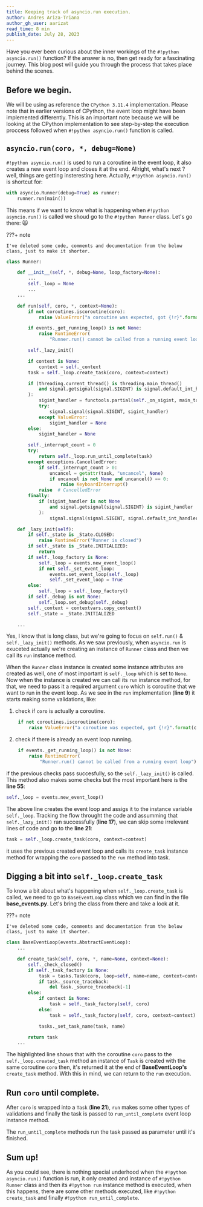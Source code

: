 ```yaml
---
title: Keeping track of asyncio.run execution.
author: Andres Ariza-Triana
author_gh_user: aarizat
read_time: 8 min
publish_date: July 28, 2023
---
```



Have you ever been curious about the inner workings of the `#!python asyncio.run()` function? If the answer is no, then get ready for a fascinating journey. This blog post will guide you through the process that takes place behind the scenes.

## Before we begin.
We will be using as reference the `CPython 3.11.4` implementation. Please note that in earlier versions of CPython, the event loop might have been implemented differently. This is an important note because we will be looking at the CPython implementation to see step-by-step the execution proccess followed when `#!python asyncio.run()` function is called.

## `asyncio.run(coro, *, debug=None)`
`#!python asyncio.run()` is used to run a coroutine in the event loop, it also creates a new event loop and closes it at the end.
Allright, what's next ? well, things are getting insteresting here. Actually, `#!python asyncio.run()` is shortcut for:

```py
with asyncio.Runner(debug=True) as runner:
    runner.run(main())
```

This means if we want to know what is happening when `#!python asyncio.run()` is called we shoud go to the `#!python Runner` class. Let's go there: 🙀

???+ note

    I've deleted some code, comments and documentation from the below class, just to make it shorter.

``` py title="cpython/Lib/asyncio/runner.py" linenums="1" hl_lines="21 36 55"
class Runner:

    def __init__(self, *, debug=None, loop_factory=None):
        ...
        self._loop = None
        ...
    ...

    def run(self, coro, *, context=None):
        if not coroutines.iscoroutine(coro):
            raise ValueError("a coroutine was expected, got {!r}".format(coro))

        if events._get_running_loop() is not None:
            raise RuntimeError(
                "Runner.run() cannot be called from a running event loop")

        self._lazy_init()

        if context is None:
            context = self._context
        task = self._loop.create_task(coro, context=context)

        if (threading.current_thread() is threading.main_thread()
            and signal.getsignal(signal.SIGINT) is signal.default_int_handler
        ):
            sigint_handler = functools.partial(self._on_sigint, main_task=task)
            try:
                signal.signal(signal.SIGINT, sigint_handler)
            except ValueError:
                sigint_handler = None
        else:
            sigint_handler = None

        self._interrupt_count = 0
        try:
            return self._loop.run_until_complete(task)
        except exceptions.CancelledError:
            if self._interrupt_count > 0:
                uncancel = getattr(task, "uncancel", None)
                if uncancel is not None and uncancel() == 0:
                    raise KeyboardInterrupt()
            raise  # CancelledError
        finally:
            if (sigint_handler is not None
                and signal.getsignal(signal.SIGINT) is sigint_handler
            ):
                signal.signal(signal.SIGINT, signal.default_int_handler)

    def _lazy_init(self):
        if self._state is _State.CLOSED:
            raise RuntimeError("Runner is closed")
        if self._state is _State.INITIALIZED:
            return
        if self._loop_factory is None:
            self._loop = events.new_event_loop()
            if not self._set_event_loop:
                events.set_event_loop(self._loop)
                self._set_event_loop = True
        else:
            self._loop = self._loop_factory()
        if self._debug is not None:
            self._loop.set_debug(self._debug)
        self._context = contextvars.copy_context()
        self._state = _State.INITIALIZED

    ...
```

Yes, I know that is long class, but we're going to focus on `self.run()` & `self._lazy_init()` methods. As we saw previously, when `asyncio.run` is exuceted actually we're creating an instance of `Runner` class and then we call its `run` instance method.

When the `Runner` class instance is created some instance attributes are created as well, one of most important is `self._loop` which is set to `None`. Now when the instance is created we can call its `run` instance method, for that, we need to pass it a required argument `coro` which is coroutine that we want to run in the event loop. As we see in the `run` implementation (__line 9__) it starts making some validations, like:

1. check if `coro` is actually a coroutine.
   ```py
    if not coroutines.iscoroutine(coro):
        raise ValueError("a coroutine was expected, got {!r}".format(coro))
   ```
2. check if there is already an event loop running.
   ```py
    if events._get_running_loop() is not None:
        raise RuntimeError(
            "Runner.run() cannot be called from a running event loop")
   ```

if the previous checks pass succesfully, so the `self._lazy_init()` is called. This method also makes some checks but the most important here is the __line 55__:

```py
self._loop = events.new_event_loop()
```

The above line creates the event loop and assigs it to the instance variable `self._loop`. Tracking the flow throught the code and assumming that `self._lazy_init()` ran successfully (__line 17__), we can skip some irrelevant lines of code and go to the __line 21__:

```py
task = self._loop.create_task(coro, context=context)
```

it uses the previous created event loop and calls its `create_task` instance method for wrapping the `coro` passed to the `run` method into task.

## Digging a bit into `self._loop.create_task`

To know a bit about what's happening when `self._loop.create_task` is called, we need to go to `BaseEventLoop` class which we can find in the file __base_events.py__. Let's bring the class from there and take a look at it.

???+ note

    I've deleted some code, comments and documentation from the below class, just to make it shorter.

```py title="cpython/Lib/asyncio/base_events.py" linenums="1" hl_lines="7"
class BaseEventLoop(events.AbstractEventLoop):
    ...

    def create_task(self, coro, *, name=None, context=None):
        self._check_closed()
        if self._task_factory is None:
            task = tasks.Task(coro, loop=self, name=name, context=context)
            if task._source_traceback:
                del task._source_traceback[-1]
        else:
            if context is None:
                task = self._task_factory(self, coro)
            else:
                task = self._task_factory(self, coro, context=context)

            tasks._set_task_name(task, name)

        return task
    ...
```
The highlighted line shows that with the coroutine `coro` pass to the `self._loop.created_task` method an instance of `Task` is created with the same coroutine `coro` then, it's returned it at the end of __BaseEventLoop's__ `create_task` method. With this in mind, we can return to the `run` execution.

## Run `coro` until complete.
After `coro` is wrapped into a `Task` (__line 21__), `run` makes some other types of validations and finally the task is passed to `run_until_complete` event loop instance method.

The `run_until_complete` methods run the task passed as parameter until it's finished.


## Sum up!

As you could see, there is nothing special underhood when the `#!python asyncio.run()` function is run, it only created and instance of `#!python Runner` class and then its `#!python run` instance method is executed, when this happens, there are some other methods executed, like `#!python create_task` and finally `#!python run_until_complete`.